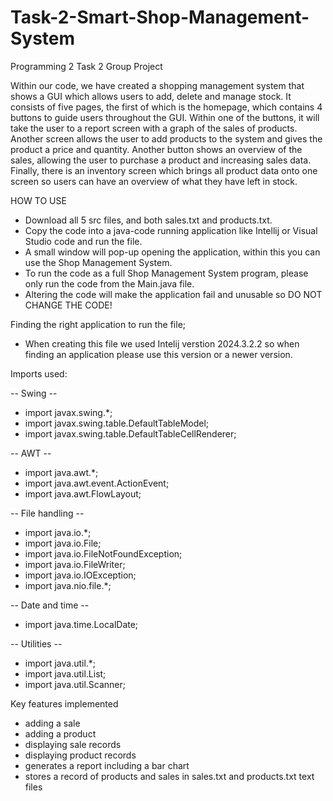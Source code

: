 # Task-2-Smart-Shop-Management-System
Programming 2 Task 2 Group Project

Within our code, we have created a shopping management system that shows a GUI which allows users to add, delete and manage stock. It consists of five pages, the first of which is the homepage, which contains 4 buttons to guide users throughout the GUI. Within one of the buttons, it will take the user to a report screen with a graph of the sales of products. Another screen allows the user to add products to the system and gives the product a price and quantity. Another button shows an overview of the sales, allowing the user to purchase a product and increasing sales data. Finally, there is an inventory screen which brings all product data onto one screen so users can have an overview of what they have left in stock. 

HOW TO USE 
- Download all 5 src files, and both sales.txt and products.txt.
- Copy the code into a java-code running application like Intellij or Visual Studio code and run the file. 
- A small window will pop-up opening the application, within this you can use the Shop Management System.
- To run the code as a full Shop Management System program, please only run the code from the Main.java file.
- Altering the code will make the application fail and unusable so DO NOT CHANGE THE CODE!

Finding the right application to run the file;
- When creating this file we used Intelij verstion 2024.3.2.2 so when finding an application please use this version or a newer version.



Imports used:

-- Swing --
- import javax.swing.*;
- import javax.swing.table.DefaultTableModel;
- import javax.swing.table.DefaultTableCellRenderer;

-- AWT --
- import java.awt.*;
- import java.awt.event.ActionEvent;
- import java.awt.FlowLayout;

-- File handling --
- import java.io.*;
- import java.io.File;
- import java.io.FileNotFoundException;
- import java.io.FileWriter;
- import java.io.IOException;
- import java.nio.file.*;

-- Date and time --
- import java.time.LocalDate;

-- Utilities --
- import java.util.*;
- import java.util.List;
- import java.util.Scanner;



Key features implemented 
- adding a sale
- adding a product
- displaying sale records
- displaying product records
- generates a report including a bar chart
- stores a record of products and sales in sales.txt and products.txt text files
